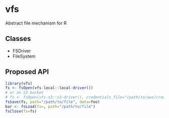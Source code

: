 # vfs
Abstract file mechanism for R

## Classes
* FSDriver
* FileSystem

## Proposed API
```R
library(vfs)
fs <- fsOpen(vfs-local::local-driver())
# or an S3 bucket
# fs <- fsOpen(vfs-s3::s3-driver(), credentials_file="/path/to/aws/credentials")
fsSave(fs, path="/path/to/file", data=foo)
bar <- fsLoad(fs=, path="/path/to/file")
fsClose(fs=fs)
```
